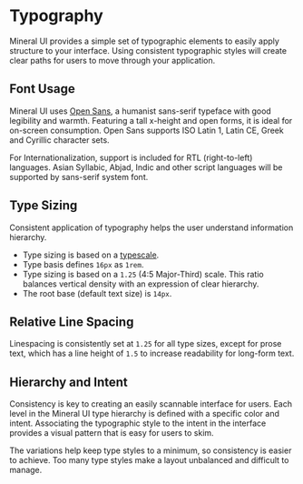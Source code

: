 # Typography

Mineral UI provides a simple set of typographic elements to easily apply structure to your interface.
Using consistent typographic styles will create clear paths for users to move through your application.

## Font Usage

Mineral UI uses [Open Sans](https://fonts.google.com/specimen/Open+Sans), a humanist sans-serif typeface with good legibility and warmth.
Featuring a tall x-height and open forms, it is ideal for on-screen consumption.
Open Sans supports ISO Latin 1, Latin CE, Greek and Cyrillic character sets.

For Internationalization, support is included for RTL (right-to-left) languages. Asian Syllabic, Abjad, Indic and other script languages will be supported by sans-serif system font.

<FontDemo />

## Type Sizing

Consistent application of typography helps the user understand information hierarchy.
- Type sizing is based on a [typescale](http://spencermortensen.com/articles/typographic-scale/).
- Type basis defines `16px` as `1rem`.
- Type sizing is based on a `1.25` (4:5 Major-Third) scale. This ratio balances vertical density with an expression of clear hierarchy.
- The root base (default text size) is `14px`.

## Relative Line Spacing

Linespacing is consistently set at `1.25` for all type sizes, except for prose text, which has a line height of `1.5` to increase readability for long-form text.

## Hierarchy and Intent

Consistency is key to creating an easily scannable interface for users.
Each level in the Mineral UI type hierarchy is defined with a specific color and intent.
Associating the typographic style to the intent in the interface provides a visual pattern that is easy for users to skim.

The variations help keep type styles to a minimum, so consistency is easier to achieve. Too many type styles make a layout unbalanced and difficult to manage.
